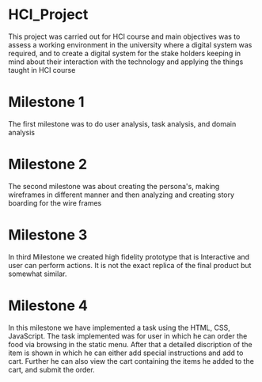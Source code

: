 # HCI_Project
This project was carried out for HCI course and main objectives was to assess a working environment in the university where a digital system was required,
and to create a digital system for the stake holders keeping in mind about their interaction with the technology and applying the things taught in HCI course
# Milestone 1
The first milestone was to do user analysis, task analysis, and domain analysis
# Milestone 2
The second milestone was about creating the persona's, making wireframes in different manner and then analyzing and creating story boarding for the wire frames
# Milestone 3
In third Milestone we created high fidelity prototype that is Interactive and user can perform actions. It is not the exact replica of the final product but somewhat similar.
# Milestone 4
In this milestone we have implemented a task using the HTML, CSS, JavaScript. The task implemented was for user in which he can order the food via browsing in the static menu. 
After that a detailed discription of the item is shown in which he can either add special instructions and add to cart.
Further he can also view the cart containing the items he added to the cart, and submit the order.
